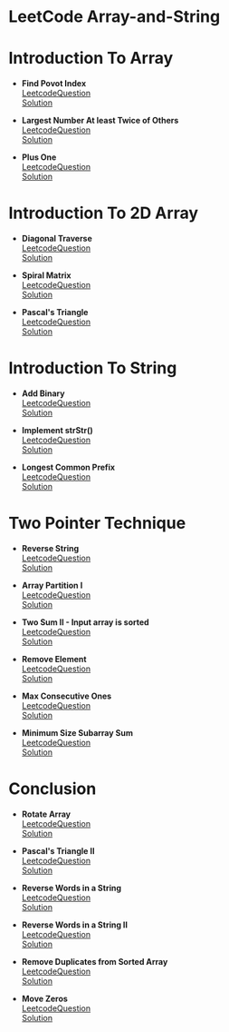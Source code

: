 # LeetCode Array-and-String

Introduction To Array
=======================
- **Find Povot Index**  
    [LeetcodeQuestion](https://leetcode.com/explore/learn/card/array-and-string/201/introduction-to-array/1144/) \
    [Solution](https://github.com/prerna0995/LeetCode-Array-and-String/blob/main/Introduction%20to%20array/FindPivotIndex.java)
 
- **Largest Number At least Twice of Others**  
    [LeetcodeQuestion](https://leetcode.com/explore/learn/card/array-and-string/201/introduction-to-array/1147/) \
    [Solution](https://github.com/prerna0995/LeetCode-Array-and-String/blob/main/Introduction%20to%20array/LargestNumberAtleastTwiceOfOthers.java)
    
- **Plus One**  
    [LeetcodeQuestion](https://leetcode.com/explore/learn/card/array-and-string/201/introduction-to-array/1148/) \
    [Solution](https://github.com/prerna0995/LeetCode-Array-and-String/blob/main/Introduction%20to%20array/PlusOne.java)


Introduction To 2D Array
=======================
- **Diagonal Traverse**  
    [LeetcodeQuestion](https://leetcode.com/explore/learn/card/array-and-string/202/introduction-to-2d-array/1167/) \
    [Solution](https://github.com/prerna0995/LeetCode-Array-and-String/blob/main/Introduction%20to%202d%20Array/DiagonalTraverse.java)
 
- **Spiral Matrix**  
    [LeetcodeQuestion](https://leetcode.com/explore/learn/card/array-and-string/202/introduction-to-2d-array/1168/) \
    [Solution](https://github.com/prerna0995/LeetCode-Array-and-String/blob/main/Introduction%20to%202d%20Array/SpiralMatrix.java)
    
- **Pascal's Triangle**  
    [LeetcodeQuestion](https://leetcode.com/explore/learn/card/array-and-string/202/introduction-to-2d-array/1170/) \
    [Solution](https://github.com/prerna0995/LeetCode-Array-and-String/blob/main/Introduction%20to%202d%20Array/PascalsTriangle.java)
    
    
Introduction To String
=======================
- **Add Binary**  
    [LeetcodeQuestion](https://leetcode.com/explore/learn/card/array-and-string/203/introduction-to-string/1160/) \
    [Solution](https://github.com/prerna0995/LeetCode-Array-and-String/blob/main/Introduction%20to%20String/AddBinary.java)
 
- **Implement strStr()**  
    [LeetcodeQuestion](https://leetcode.com/explore/learn/card/array-and-string/203/introduction-to-string/1161/) \
    [Solution](https://github.com/prerna0995/LeetCode-Array-and-String/blob/main/Introduction%20to%20String/ImplementStrStr.java)
    
- **Longest Common Prefix**  
    [LeetcodeQuestion](https://leetcode.com/explore/learn/card/array-and-string/203/introduction-to-string/1162/) \
    [Solution](https://github.com/prerna0995/LeetCode-Array-and-String/blob/main/Introduction%20to%20String/LongestCommonPrefix.java)    
    
    
Two Pointer Technique
=======================
- **Reverse String**  
    [LeetcodeQuestion](https://leetcode.com/explore/learn/card/array-and-string/205/array-two-pointer-technique/1183/) \
    [Solution](https://github.com/prerna0995/LeetCode-Array-and-String/blob/main/Two-Pointer%20Technique/ReverseString.java)
 
- **Array Partition I**  
    [LeetcodeQuestion](https://leetcode.com/explore/learn/card/array-and-string/205/array-two-pointer-technique/1154/) \
    [Solution](https://github.com/prerna0995/LeetCode-Array-and-String/blob/main/Two-Pointer%20Technique/ArrayPartitionI.java)
    
- **Two Sum II - Input array is sorted**  
    [LeetcodeQuestion](https://leetcode.com/explore/learn/card/array-and-string/205/array-two-pointer-technique/1153/) \
    [Solution](https://github.com/prerna0995/LeetCode-Array-and-String/blob/main/Two-Pointer%20Technique/TwoSumII.java)       
    
- **Remove Element**  
    [LeetcodeQuestion](https://leetcode.com/explore/learn/card/array-and-string/205/array-two-pointer-technique/1151/) \
    [Solution](https://github.com/prerna0995/LeetCode-Array-and-String/blob/main/Two-Pointer%20Technique/RemoveElement.java)   
    
- **Max Consecutive Ones**  
    [LeetcodeQuestion](https://leetcode.com/explore/learn/card/array-and-string/205/array-two-pointer-technique/1301/) \
    [Solution](https://github.com/prerna0995/LeetCode-Array-and-String/blob/main/Two-Pointer%20Technique/MaxConsecutiveOnes.java)   
    
- **Minimum Size Subarray Sum**  
    [LeetcodeQuestion](https://leetcode.com/explore/learn/card/array-and-string/205/array-two-pointer-technique/1299/) \
    [Solution](https://github.com/prerna0995/LeetCode-Array-and-String/blob/main/Two-Pointer%20Technique/MinimumSizeSubarraySum.java)       
    
    
Conclusion
=======================
- **Rotate Array**  
    [LeetcodeQuestion](https://leetcode.com/explore/learn/card/array-and-string/204/conclusion/1182/) \
    [Solution](https://github.com/prerna0995/LeetCode-Array-and-String/blob/main/Conclusion/RotateArray.java)
    
- **Pascal's Triangle II**  
    [LeetcodeQuestion](https://leetcode.com/explore/learn/card/array-and-string/204/conclusion/1171/) \
    [Solution](https://github.com/prerna0995/LeetCode-Array-and-String/blob/main/Conclusion/PascalsTriangleII.java)   
    
- **Reverse Words in a String**  
    [LeetcodeQuestion](https://leetcode.com/explore/learn/card/array-and-string/204/conclusion/1164/) \
    [Solution](https://github.com/prerna0995/LeetCode-Array-and-String/blob/main/Conclusion/ReverseWordsInString.java)    
    
- **Reverse Words in a String II**  
    [LeetcodeQuestion](https://leetcode.com/explore/learn/card/array-and-string/204/conclusion/1165/) \
    [Solution](https://github.com/prerna0995/LeetCode-Array-and-String/blob/main/Conclusion/ReverseWordsInStringII.java)   
    
- **Remove Duplicates from Sorted Array**  
    [LeetcodeQuestion](https://leetcode.com/explore/learn/card/array-and-string/204/conclusion/1173/) \
    [Solution](https://github.com/prerna0995/LeetCode-Array-and-String/blob/main/Conclusion/RemoveDuplicatesFromSortedArray.java)  
    
- **Move Zeros**  
    [LeetcodeQuestion](https://leetcode.com/explore/learn/card/array-and-string/204/conclusion/1174/) \
    [Solution](https://github.com/prerna0995/LeetCode-Array-and-String/blob/main/Conclusion/MoveZeros.java)      
